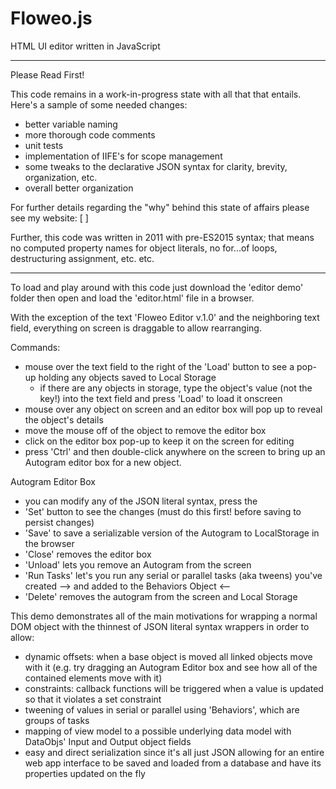 # Floweo.js
HTML UI editor written in JavaScript

_____________________________________________
Please Read First!

This code remains in a work-in-progress state with all that that entails. Here's a sample of some needed changes:

- better variable naming
- more thorough code comments
- unit tests
- implementation of IIFE's for scope management
- some tweaks to the declarative JSON syntax for clarity, brevity, organization, etc.
- overall better organization

For further details regarding the "why" behind this state of affairs please see my website: [ ]

Further, this code was written in 2011 with pre-ES2015 syntax; that means no computed property names for object literals, no for...of loops, destructuring assignment, etc. etc.
_____________________________________________

To load and play around with this code just download the 'editor demo' folder then open and load the 'editor.html' file in a browser.

With the exception of the text 'Floweo Editor v.1.0' and the neighboring text field, everything on screen is draggable to allow
rearranging.

Commands:
- mouse over the text field to the right of the 'Load' button to see a pop-up holding any objects saved to Local Storage
  - if there are any objects in storage, type the object's value (not the key!) into the text field and press 'Load' to load it onscreen
- mouse over any object on screen and an editor box will pop up to reveal the object's details
- move the mouse off of the object to remove the editor box
- click on the editor box pop-up to keep it on the screen for editing
- press 'Ctrl' and then double-click anywhere on the screen to bring up an Autogram editor box for a new object.

Autogram Editor Box
- you can modify any of the JSON literal syntax, press the
- 'Set' button to see the changes (must do this first! before saving to persist changes)
- 'Save' to save a serializable version of the Autogram to LocalStorage in the browser
- 'Close' removes the editor box
- 'Unload' lets you remove an Autogram from the screen
- 'Run Tasks' let's you run any serial or parallel tasks (aka tweens) you've created --> and added to the Behaviors Object <--
- 'Delete' removes the autogram from the screen and Local Storage

This demo demonstrates all of the main motivations for wrapping a normal DOM object with the thinnest of JSON literal syntax wrappers in order to allow:

- dynamic offsets: when a base object is moved all linked objects move with it (e.g. try dragging an Autogram Editor box and see how all of the contained elements move with it)
- constraints: callback functions will be triggered when a value is updated so that it violates a set constraint
- tweening of values in serial or parallel using 'Behaviors', which are groups of tasks
- mapping of view model to a possible underlying data model with DataObjs' Input and Output object fields
- easy and direct serialization since it's all just JSON allowing for an entire web app interface to be saved and loaded from a database and have its properties updated on the fly
